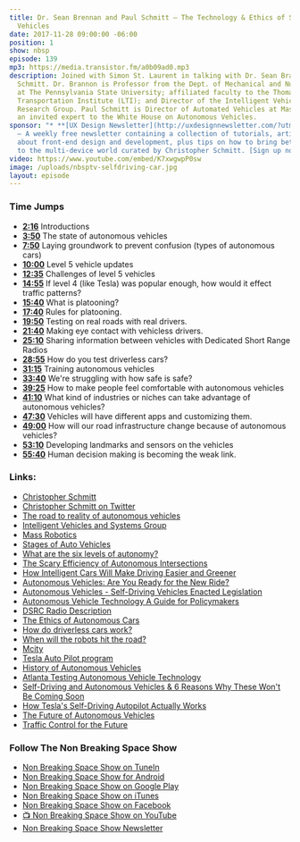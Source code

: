 ```yaml
---
title: Dr. Sean Brennan and Paul Schmitt — The Technology & Ethics of Self-Autonomous
  Vehicles
date: 2017-11-28 09:00:00 -06:00
position: 1
show: nbsp
episode: 139
mp3: https://media.transistor.fm/a0b09ad0.mp3
description: Joined with Simon St. Laurent in talking with Dr. Sean Brannon and Paul
  Schmitt. Dr. Brannon is Professor from the Dept. of Mechanical and Nuclear Engineering
  at The Pennsylvania State University; affiliated faculty to the Thomas D. Larson
  Transportation Institute (LTI); and Director of the Intelligent Vehicles and Systems
  Research Group. Paul Schmitt is Director of Automated Vehicles at MassRobotics and
  an invited expert to the White House on Autonomous Vehicles.
sponsor: "* **[UX Design Newsletter](http://uxdesignnewsletter.com/?utm_source=nbsptv139&utm_medium=podcast&utm_campaign=uxdesignnewsletter)**
  — A weekly free newsletter containing a collection of tutorials, articles, and videos
  about front-end design and development, plus tips on how to bring better engagement
  to the multi-device world curated by Christopher Schmitt. [Sign up now!](http://uxdesignnewsletter.com/?utm_source=nbsptv139&utm_medium=podcast&utm_campaign=uxdesignnewsletter)"
video: https://www.youtube.com/embed/K7xwgwpP0sw
image: /uploads/nbsptv-selfdriving-car.jpg
layout: episode
---
```


### Time Jumps

* **[2:16](https://goodstuff.fm/nbsp/139#t=2:16)** Introductions
* **[3:50](https://goodstuff.fm/nbsp/139#t=3:50)** The state of autonomous vehicles
* **[7:50](https://goodstuff.fm/nbsp/139#t=7:50)** Laying groundwork to prevent confusion (types of autonomous cars)
* **[10:00](https://goodstuff.fm/nbsp/139#t=10:00)** Level 5 vehicle updates
* **[12:35](https://goodstuff.fm/nbsp/139#t=12:35)** Challenges of level 5 vehicles
* **[14:55](https://goodstuff.fm/nbsp/139#t=14:55)** If level 4 (like Tesla) was popular enough, how would it effect traffic patterns?
* **[15:40](https://goodstuff.fm/nbsp/139#t=15:40)** What is platooning?
* **[17:40](https://goodstuff.fm/nbsp/139#t=17:40)** Rules for platooning.
* **[19:50](https://goodstuff.fm/nbsp/139#t=19:50)** Testing on real roads with real drivers.
* **[21:40](https://goodstuff.fm/nbsp/139#t=21:40)** Making eye contact with vehicless drivers.
* **[25:10](https://goodstuff.fm/nbsp/139#t=25:10)** Sharing information between vehicles with Dedicated Short Range Radios
* **[28:55](https://goodstuff.fm/nbsp/139#t=28:55)** How do you test driverless cars?
* **[31:15](https://goodstuff.fm/nbsp/139#t=31:15)** Training autonomous vehicles
* **[33:40](https://goodstuff.fm/nbsp/139#t=33:40)** We're struggling with how safe is safe?
* **[39:25](https://goodstuff.fm/nbsp/139#t=39:25)** How to make people feel comfortable with autonomous vehicles
* **[41:10](https://goodstuff.fm/nbsp/139#t=41:10)** What kind of industries or niches can take advantage of autonomous vehicles?
* **[47:30](https://goodstuff.fm/nbsp/139#t=47:30)** Vehicles will have different apps and customizing them.
* **[49:00](https://goodstuff.fm/nbsp/139#t=49:00)** How will our road infrastructure change because of autonomous vehicles?
* **[53:10](https://goodstuff.fm/nbsp/139#t=53:10)** Developing landmarks and sensors on the vehicles
* **[55:40](https://goodstuff.fm/nbsp/139#t=55:40)** Human decision making is becoming the weak link.

### Links:

* [Christopher Schmitt](http://Christopher.org)
* [Christopher Schmitt on Twitter](https://twitter.com/teleject)
* [The road to reality of autonomous vehicles](http://news.psu.edu/story/482497/2017/09/15/public-events/road-reality-autonomous-vehicles)
* [Intelligent Vehicles and Systems Group](http://mne.psu.edu/ToBoldlyGo/)
* [Mass Robotics](https://www.massrobotics.org)
* [Stages of Auto Vehicles](https://www.techrepublic.com/article/autonomous-driving-levels-0-to-5-understanding-the-differences/)
* [What are the six levels of autonomy?](https://newatlas.com/sae-autonomous-levels-definition-self-driving/49947/)
* [The Scary Efficiency of Autonomous Intersections](https://spectrum.ieee.org/cars-that-think/transportation/self-driving/the-scary-efficiency-of-autonomous-intersections)
* [How Intelligent Cars Will Make Driving Easier and Greener](https://www.popsci.com/cars/article/2011-07/smartening-car)
* [Autonomous Vehicles: Are You Ready for the New Ride?](https://www.technologyreview.com/s/609450/autonomous-vehicles-are-you-ready-for-the-new-ride/)
* [Autonomous Vehicles - Self-Driving Vehicles Enacted Legislation](http://www.ncsl.org/research/transportation/autonomous-vehicles-self-driving-vehicles-enacted-legislation.aspx)
* [Autonomous Vehicle Technology A Guide for Policymakers](https://www.rand.org/pubs/research_reports/RR443-2.html)
* [DSRC Radio Description](http://whatis.techtarget.com/definition/dedicated-short-range-communication-DSRC)
* [The Ethics of Autonomous Cars](https://www.theatlantic.com/technology/archive/2013/10/the-ethics-of-autonomous-cars/280360/)
* [How do driverless cars work?](http://www.telegraph.co.uk/cars/features/how-do-driverless-cars-work/)
* [When will the robots hit the road?](https://www.mckinsey.com/industries/automotive-and-assembly/our-insights/self-driving-car-technology-when-will-the-robots-hit-the-road)
* [Mcity](https://mcity.umich.edu/our-work/mcity-test-facility/)
* [Tesla Auto Pilot program](https://www.tesla.com/autopilot)
* [History of Autonomous Vehicles](https://www.wired.com/brandlab/2016/03/a-brief-history-of-autonomous-vehicle-technology/)
* [Atlanta Testing Autonomous Vehicle Technology](https://www.youtube.com/watch?v=6I8Ksxpcr4k&app=desktop)
* [Self-Driving and Autonomous Vehicles & 6 Reasons Why These Won't Be Coming Soon](https://www.youtube.com/watch?v=mr7ai_Cgg9U)
* [How Tesla's Self-Driving Autopilot Actually Works](https://www.youtube.com/watch?v=AiOxUcDgsa8)
* [The Future of Autonomous Vehicles](https://www.youtube.com/watch?v=DeUE4kHRpEk&app=desktop)
* [Traffic Control for the Future](https://www.youtube.com/watch?v=4pbAI40dK0A)


### Follow The Non Breaking Space Show

* [Non Breaking Space Show on TuneIn](http://tunein.com/radio/Non-Breaking-Space-Show-p885155/)
* [Non Breaking Space Show for Android](http://subscribeonandroid.com/feeds.goodstuff.fm/nbsp)
* [Non Breaking Space Show on Google Play](https://playmusic.app.goo.gl/?ibi=com.google.PlayMusic&isi=691797987&ius=googleplaymusic&link=https://play.google.com/music/m/Iw5ik6iwalo5vmda5rqyrotdney?t%3DNon_Breaking_Space_Show%26pcampaignid%3DMKT-na-all-co-pr-mu-pod-16)
* [Non Breaking Space Show on iTunes](https://itunes.apple.com/ca/podcast/non-breaking-space-show/id507162981?mt=2&ign-mpt=uo%3D4)
* [Non Breaking Space Show on Facebook](https://www.facebook.com/nbsptv)
* [📺 Non Breaking Space Show on YouTube](https://www.youtube.com/channel/UC--mqA75V3CM8hxId0l7e_g?sub_confirmation=1)
* [Non Breaking Space Show Newsletter](http://newsletter.nonbreakingspace.tv/)
